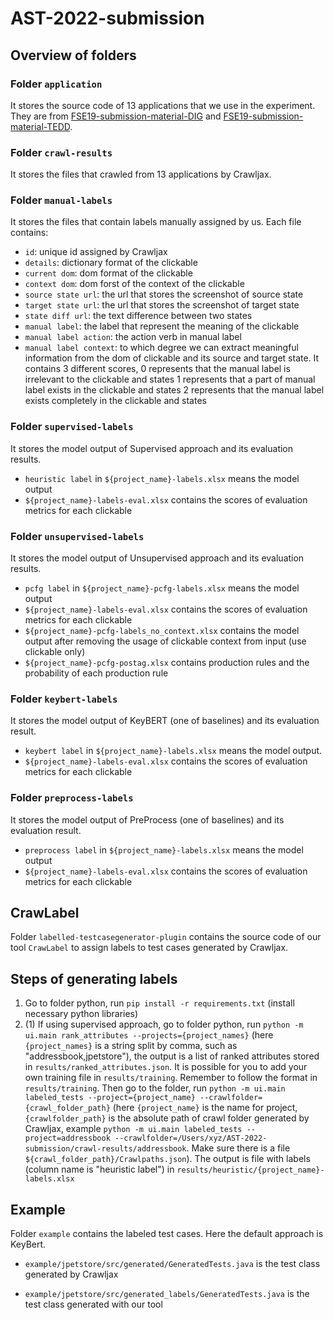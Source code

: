 # AST-2022-submission

## Overview of folders
### Folder `application`
It stores the source code of 13 applications that we use in the experiment.
They are from [FSE19-submission-material-DIG](https://github.com/matteobiagiola/FSE19-submission-material-DIG) and [FSE19-submission-material-TEDD](https://github.com/matteobiagiola/FSE19-submission-material-TEDD).

### Folder `crawl-results`
It stores the files that crawled from 13 applications by Crawljax.

### Folder `manual-labels`
It stores the files that contain labels manually assigned by us.
Each file contains: 
* `id`: unique id assigned by Crawljax	
* `details`: dictionary format of the clickable
* `current dom`: dom format of the clickable
* `context dom`: dom forst of the context of the clickable
* `source state url`: the url that stores the screenshot of source state
* `target state url`: the url that stores the screenshot of target state
* `state diff url`: the text difference between two states
* `manual label`: the label that represent the meaning of the clickable
* `manual label action`: the action verb in manual label	
* `manual label context`: to which degree we can extract meaningful information from the dom of clickable and its source and target state. It contains 3 different scores, 0 represents that the manual label is irrelevant to the clickable and states
1 represents that a part of manual label exists in the clickable and states
2 represents that the manual label exists completely in the clickable and states

### Folder `supervised-labels`
It stores the model output of Supervised approach and its evaluation results.
* `heuristic label` in `${project_name}-labels.xlsx` means the model output
* `${project_name}-labels-eval.xlsx` contains the scores of evaluation metrics for each clickable

### Folder `unsupervised-labels`
It stores the model output of Unsupervised approach and its evaluation results. 
* `pcfg label` in `${project_name}-pcfg-labels.xlsx` means the model output
* `${project_name}-labels-eval.xlsx` contains the scores of evaluation metrics for each clickable
* `${project_name}-pcfg-labels_no_context.xlsx` contains the model output after removing the usage of clickable context from input (use clickable only)
* `${project_name}-pcfg-postag.xlsx` contains production rules and the probability of each production rule

### Folder `keybert-labels` 
It stores the model output of KeyBERT (one of baselines) and its evaluation result.
* `keybert label` in `${project_name}-labels.xlsx` means the model output.
* `${project_name}-labels-eval.xlsx` contains the scores of evaluation metrics for each clickable

### Folder `preprocess-labels` 
It stores the model output of PreProcess (one of baselines) and its evaluation result.
* `preprocess label` in `${project_name}-labels.xlsx` means the model output
* `${project_name}-labels-eval.xlsx` contains the scores of evaluation metrics for each clickable

## CrawLabel
Folder `labelled-testcasegenerator-plugin` contains the source code of our tool `CrawLabel` to assign labels to test cases generated by Crawljax.


## Steps of generating labels
1. Go to folder python, run `pip install -r requirements.txt` (install necessary python libraries)
2. (1) If using supervised approach, go to folder python, run `python -m ui.main rank_attributes --projects={project_names}` (here `{project_names}` is a string split by comma, such as "addressbook,jpetstore"), the output is a list of ranked attributes stored in `results/ranked_attributes.json`. It is possible for you to add your own training file in `results/training`. Remember to follow the format in `results/training`.
Then go to the folder, run `python -m ui.main labeled_tests --project={project_name} --crawlfolder={crawl_folder_path}`
(here `{project_name}` is the name for project, `{crawlfolder_path}` is the absolute path of crawl folder generated by Crawljax, example `python -m ui.main labeled_tests --project=addressbook --crawlfolder=/Users/xyz/AST-2022-submission/crawl-results/addressbook`. Make sure there is a file `${crawl_folder_path}/Crawlpaths.json`). The output is file with labels (column name is "heuristic label") in `results/heuristic/{project_name}-labels.xlsx`

## Example
Folder `example` contains the labeled test cases. Here the default approach is KeyBert.
* `example/jpetstore/src/generated/GeneratedTests.java` is the test class generated by Crawljax

* `example/jpetstore/src/generated_labels/GeneratedTests.java` is the test class generated with our tool
